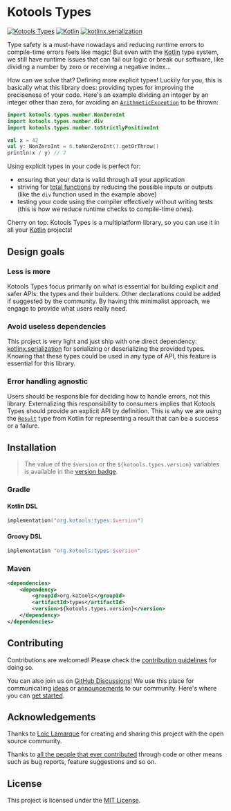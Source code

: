 # Kotools Types

[![Kotools Types][kotools-types-badge]][kotools-types-project]
[![Kotlin][kotlin-badge]][kotlin]
[![kotlinx.serialization][kotlinx.serialization-badge]][kotlinx.serialization]

Type safety is a must-have nowadays and reducing runtime errors to compile-time
errors feels like magic!
But even with the [Kotlin] type system, we still have runtime issues that can
fail our logic or break our software, like dividing a number by zero or
receiving a negative index...

How can we solve that? Defining more explicit types!
Luckily for you, this is basically what this library does: providing types for
improving the preciseness of your code.
Here's an example dividing an integer by an integer other than zero, for
avoiding an [`ArithmeticException`][kotlin.ArithmeticException] to be thrown:

```kotlin
import kotools.types.number.NonZeroInt
import kotools.types.number.div
import kotools.types.number.toStrictlyPositiveInt

val x = 42
val y: NonZeroInt = 6.toNonZeroInt().getOrThrow()
println(x / y) // 7
```

Using explicit types in your code is perfect for:

- ensuring that your data is valid through all your application
- striving for [total functions][total-functions] by reducing the possible
  inputs or outputs (like the `div` function used in the example above)
- testing your code using the compiler effectively without writing tests (this
  is how we reduce runtime checks to compile-time ones).

Cherry on top: Kotools Types is a multiplatform library, so you can use it in
all your [Kotlin] projects!

[kotools-types-badge]: https://img.shields.io/static/v1?label=version&message=4.2.0&color=blue
[kotools-types-project]: https://github.com/kotools/types
[kotlin]: https://kotlinlang.org
[kotlin-badge]: https://img.shields.io/badge/kotlin-1.6.21-blue?logo=kotlin
[kotlin.ArithmeticException]: https://kotlinlang.org/api/latest/jvm/stdlib/kotlin/-arithmetic-exception
[kotlinx.serialization]: https://github.com/Kotlin/kotlinx.serialization
[kotlinx.serialization-badge]: https://img.shields.io/badge/kotlinx.serialization-1.3.3-blue
[total-functions]: https://xlinux.nist.gov/dads/HTML/totalfunc.html

## Design goals

### Less is more

Kotools Types focus primarily on what is essential for building explicit and
safer APIs: the types and their builders.
Other declarations could be added if suggested by the community.
By having this minimalist approach, we engage to provide what users really need.

### Avoid useless dependencies

This project is very light and just ship with one direct dependency:
[kotlinx.serialization] for serializing or deserializing the provided types.
Knowing that these types could be used in any type of API, this feature is
essential for this library.

### Error handling agnostic

Users should be responsible for deciding how to handle errors, not this library.
Externalizing this responsibility to consumers implies that Kotools Types should
provide an explicit API by definition.
This is why we are using the [`Result`][kotlin.Result] type from Kotlin for
representing a result that can be a success or a failure.

[kotlin.Result]: https://kotlinlang.org/api/latest/jvm/stdlib/kotlin/-result

## Installation

> The value of the `$version` or the `${kotools.types.version}` variables is
> available in the [version badge](#kotools-types).

### Gradle

#### Kotlin DSL

```kotlin
implementation("org.kotools:types:$version")
```

#### Groovy DSL

```groovy
implementation "org.kotools:types:$version"
```

### Maven

```xml
<dependencies>
    <dependency>
        <groupId>org.kotools</groupId>
        <artifactId>types</artifactId>
        <version>${kotools.types.version}</version>
    </dependency>
</dependencies>
```

## Contributing

Contributions are welcomed!
Please check the [contribution guidelines] for doing so.

You can also join us on [GitHub Discussions]!
We use this place for communicating [ideas] or [announcements] to our community.
Here's where you can [get started].

[announcements]: https://github.com/kotools/types/discussions/categories/announcements
[contribution guidelines]: https://github.com/kotools/types/blob/main/contributing.md
[get started]: https://github.com/kotools/types/discussions/24
[GitHub Discussions]: https://github.com/kotools/types/discussions
[ideas]: https://github.com/kotools/types/discussions/categories/ideas

## Acknowledgements

Thanks to [Loïc Lamarque] for creating and sharing this project with the open
source community.

Thanks to [all the people that ever contributed] through code or other means such
as bug reports, feature suggestions and so on.

[all the people that ever contributed]: https://github.com/kotools/types/graphs/contributors
[Loïc Lamarque]: https://github.com/LVMVRQUXL

## License

This project is licensed under the [MIT License].

[MIT License]: https://choosealicense.com/licenses/mit
